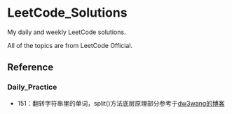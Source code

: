 # LeetCode_Solutions
My daily and weekly LeetCode solutions.

All of the topics are from LeetCode Official.

## Reference
### Daily_Practice
- 151：翻转字符串里的单词，split()方法底层原理部分参考于[dw3wang的博客](https://blog.csdn.net/AutoCNC_Bowang/article/details/104645701)